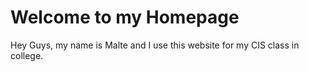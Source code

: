 # Welcome to my Homepage

Hey Guys, my name is Malte and I use this website for my CIS class in college. 
